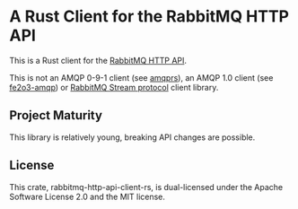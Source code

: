 # A Rust Client for the RabbitMQ HTTP API

This is a Rust client for the [RabbitMQ HTTP API](https://www.rabbitmq.com/docs/management#http-api).

This is not an AMQP 0-9-1 client (see [amqprs](https://github.com/gftea/amqprs)), an AMQP 1.0 client (see [fe2o3-amqp](https://github.com/minghuaw/fe2o3-amqp)) or [RabbitMQ Stream protocol](https://github.com/rabbitmq/rabbitmq-stream-rust-client) client library.

## Project Maturity

This library is relatively young, breaking API changes are possible.

## License

This crate, rabbitmq-http-api-client-rs, is dual-licensed under
the Apache Software License 2.0 and the MIT license.
